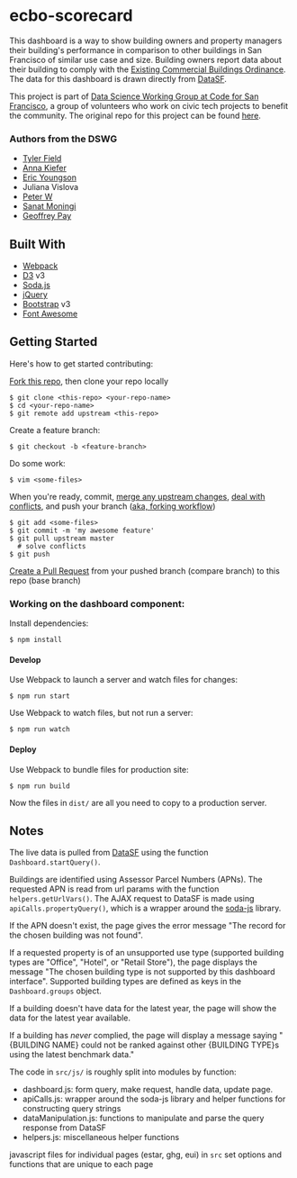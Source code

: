 # ecbo-scorecard

This dashboard is a way to show building owners and property managers their building's performance in comparison to other buildings in San Francisco of similar use case and size.  Building owners report data about their building to comply with the [Existing Commercial Buildings Ordinance](https://sfenvironment.org/article/san-franciscos-existing-commercial-buildings-ordinance). The data for this dashboard is drawn directly from [DataSF](https://data.sfgov.org/Energy-and-Environment/Existing-Commercial-Buildings-Energy-Performance-O/j2j3-acqj).

This project is part of [Data Science Working Group at Code for San Francisco](https://github.com/sfbrigade/data-science-wg), a group of volunteers who work on civic tech projects to benefit the community.  The original repo for this project can be found [here](https://github.com/sfbrigade/datasci-SF-Environment-Benchmark).

### Authors from the DSWG
- [Tyler Field](https://github.com/thfield)
- [Anna Kiefer](https://github.com/askiefer)
- [Eric Youngson](https://github.com/eayoungs)
- Juliana Vislova
- [Peter W](https://github.com/techieshark)
- [Sanat Moningi](https://github.com/smoningi)
- [Geoffrey Pay](https://github.com/geoffnet)

## Built With
- [Webpack](https://webpack.github.io/)
- [D3](https://d3js.org/) v3
- [Soda.js](https://github.com/socrata/soda-js)
- [jQuery](https://jquery.com/)
- [Bootstrap](https://getbootstrap.com) v3
- [Font Awesome](http://fontawesome.io/)

## Getting Started

Here's how to get started contributing:  

[Fork this repo](https://help.github.com/articles/fork-a-repo/), then clone your repo locally
```
$ git clone <this-repo> <your-repo-name>
$ cd <your-repo-name>
$ git remote add upstream <this-repo>
```
Create a feature branch:
```
$ git checkout -b <feature-branch>
```
Do some work:  
```
$ vim <some-files>
```
When you're ready, commit, [merge any upstream changes](https://help.github.com/articles/merging-an-upstream-repository-into-your-fork/), [deal with conflicts](https://help.github.com/articles/resolving-a-merge-conflict-from-the-command-line/), and push your branch ([aka, forking workflow](https://www.atlassian.com/git/tutorials/comparing-workflows/forking-workflow))   
```
$ git add <some-files>
$ git commit -m 'my awesome feature'
$ git pull upstream master
  # solve conflicts
$ git push
```
[Create a Pull Request](https://help.github.com/articles/creating-a-pull-request/) from your pushed branch (compare branch) to this repo (base branch)   


### Working on the dashboard component:  
Install dependencies:
```
$ npm install
```

#### Develop
Use Webpack to launch a server and watch files for changes:
```
$ npm run start
```

Use Webpack to watch files, but not run a server:
```
$ npm run watch
```

#### Deploy
Use Webpack to bundle files for production site:
```
$ npm run build
```
Now the files in `dist/` are all you need to copy to a production server.


## Notes
The live data is pulled from [DataSF](https://data.sfgov.org/Energy-and-Environment/Existing-Commercial-Buildings-Energy-Performance-O/j2j3-acqj/data) using the function `Dashboard.startQuery()`.  

Buildings are identified using Assessor Parcel Numbers (APNs).  The requested APN is read from url params with the function `helpers.getUrlVars()`.  The AJAX request to DataSF is made using `apiCalls.propertyQuery()`, which is a wrapper around the [soda-js](https://github.com/socrata/soda-js) library.

If the APN doesn't exist, the page gives the error message "The record for the chosen building was not found".

If a requested property is of an unsupported use type (supported building types are "Office", "Hotel", or "Retail Store"), the page displays the message "The chosen building type is not supported by this dashboard interface".  Supported building types are defined as keys in the `Dashboard.groups` object.

If a building doesn't have data for the latest year, the page will show the data for the latest year available.

If a building has *never* complied, the page will display a message saying "{BUILDING NAME} could not be ranked against other {BUILDING TYPE}s using the latest benchmark data."

The code in `src/js/` is roughly split into modules by function:
- dashboard.js: form query, make request, handle data, update page.
- apiCalls.js: wrapper around the soda-js library and helper functions for constructing query strings
- dataManipulation.js: functions to manipulate and parse the query response from DataSF
- helpers.js: miscellaneous helper functions

javascript files for individual pages (estar, ghg, eui) in `src` set options and functions that are unique to each page
